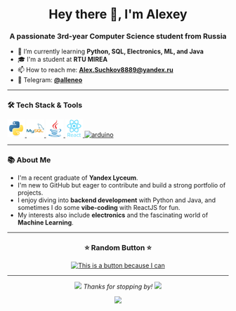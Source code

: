 <h1 align="center">Hey there 👋, I'm Alexey</h1>
<h3 align="center">A passionate 3rd-year Computer Science student from Russia</h3>

- 🌱 I’m currently learning **Python, SQL, Electronics, ML, and Java**
- 🎓 I'm a student at **RTU MIREA**
- 📫 How to reach me: **Alex.Suchkov8889@yandex.ru**
- 📱 Telegram: [**@alleneo**](https://t.me/alleneo)

---

### 🛠️ Tech Stack & Tools

<p align="left">
<!-- Python -->
<a href="https://www.python.org" target="_blank" rel="noreferrer"> <img src="https://raw.githubusercontent.com/devicons/devicon/master/icons/python/python-original.svg" alt="python" width="40" height="40"/> </a>
<!-- SQL -->
<a href="https://www.mysql.com/" target="_blank" rel="noreferrer"> <img src="https://raw.githubusercontent.com/devicons/devicon/master/icons/mysql/mysql-original-wordmark.svg" alt="mysql" width="40" height="40"/> </a>
<!-- Java -->
<a href="https://www.java.com" target="_blank" rel="noreferrer"> <img src="https://raw.githubusercontent.com/devicons/devicon/master/icons/java/java-original.svg" alt="java" width="40" height="40"/> </a>
<!-- React -->
<a href="https://reactjs.org/" target="_blank" rel="noreferrer"> <img src="https://raw.githubusercontent.com/devicons/devicon/master/icons/react/react-original-wordmark.svg" alt="react" width="40" height="40"/> </a>
<!-- Arduino -->
<a href="https://www.arduino.cc/" target="_blank" rel="noreferrer"> <img src="https://cdn.worldvectorlogo.com/logos/arduino-1.svg" alt="arduino" width="40" height="40"/> </a>
</p>

---

### 📚 About Me

*   I'm a recent graduate of **Yandex Lyceum**.
*   I'm new to GitHub but eager to contribute and build a strong portfolio of projects.
*   I enjoy diving into **backend development** with Python and Java, and sometimes I do some **vibe-coding** with ReactJS for fun.
*   My interests also include **electronics** and the fascinating world of **Machine Learning**.

---

<div align="center">
  
### ⭐ Random Button ⭐
  
[![This is a button because I can](https://img.shields.io/badge/This_is_a_button-because_I_can-%23FF6F61?style=for-the-badge&logo=github&logoColor=white)](https://github.com/your-profile)
  
</div>

---

<p align="center">
  <img src="https://media.giphy.com/media/VgCDAzcKvsR6OM0uWg/giphy.gif" width="50"> 
  <i>Thanks for stopping by!</i> 
  <img src="https://media.giphy.com/media/KzM1lAfKjCifq/giphy.gif" width="50">
</p>

<p align="center">
  <img src="[https://your-photo-url-here.jpg](https://www.google.com/url?sa=i&url=https%3A%2F%2Fru.wikipedia.org%2Fwiki%2F%25D0%25AD%25D1%2582%25D0%25BE_%25D0%25BD%25D0%25B5%25D0%25BC%25D0%25BD%25D0%25BE%25D0%25B3%25D0%25BE%2C_%25D0%25BD%25D0%25BE_%25D1%258D%25D1%2582%25D0%25BE_%25D1%2587%25D0%25B5%25D1%2581%25D1%2582%25D0%25BD%25D0%25B0%25D1%258F_%25D1%2580%25D0%25B0%25D0%25B1%25D0%25BE%25D1%2582%25D0%25B0&psig=AOvVaw3ihzC8CIYyE-pvlVB96AN1&ust=1756586608904000&source=images&cd=vfe&opi=89978449&ved=0CBUQjRxqFwoTCLiT2ZjxsI8DFQAAAAAdAAAAABA4)" width="400px">
</p>
